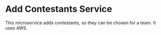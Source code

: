 Add Contestants Service
=======================================

This microservice adds contestants, so they can be chosen for a team.
It uses AWS.
